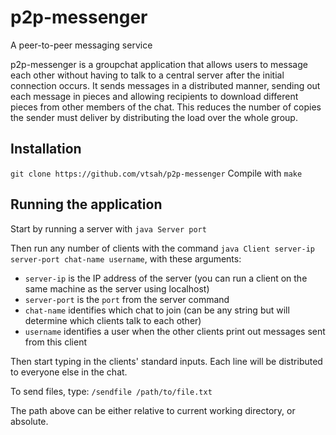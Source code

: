 # p2p-messenger
A peer-to-peer messaging service

p2p-messenger is a groupchat application that allows users to message each other without having to talk to a central server after the initial connection occurs. It sends messages in a distributed manner, sending out each message in pieces and allowing recipients to download different pieces from other members of the chat. This reduces the number of copies the sender must deliver by distributing the load over the whole group.

## Installation

`git clone https://github.com/vtsah/p2p-messenger`
Compile with `make`

## Running the application

Start by running a server with `java Server port`

Then run any number of clients with the command `java Client server-ip server-port chat-name username`, with these arguments:

* `server-ip` is the IP address of the server (you can run a client on the same machine as the server using localhost)
* `server-port` is the `port` from the server command
* `chat-name` identifies which chat to join (can be any string but will determine which clients talk to each other)
* `username` identifies a user when the other clients print out messages sent from this client

Then start typing in the clients' standard inputs. Each line will be distributed to everyone else in the chat.

To send files, type:
`/sendfile /path/to/file.txt`

The path above can be either relative to current working directory, or absolute.
